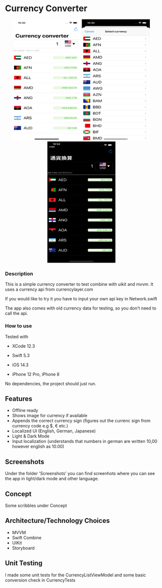 # Currency Converter

<p align="center">
<img src="https://raw.githubusercontent.com/matt-bro/Currency2/master/Screenshots/1.png" width="225" height="400">
<img src="https://raw.githubusercontent.com/matt-bro/Currency2/master/Screenshots/2.png" width="225" height="400">
<img src="https://raw.githubusercontent.com/matt-bro/Currency2/master/Screenshots/5.png" width="225" height="400">
</p>

### Description
This is a simple currency converter to test combine with uikit and mvvm.
It uses a currency api from currencylayer.com

If you would like to try it you have to input your own api key in Network.swift

The app also comes with old currency data for testing, so you don't need to call the api.

### How to use
Tested with
- XCode 12.3
- Swift 5.3

- iOS 14.3
- iPhone 12 Pro, iPhone 8

No dependencies, the project should just run.


## Features
- Offline ready
- Shows image for currency if available
- Appends the correct currency sign (figures out the currenc sign from currency code e.g $, € etc.)
- Localized UI (English, German, Japanese)
- Light & Dark Mode
- Input localization (understands that numbers in german are written 10,00 however english as 10.00)


## Screenshots
Under the folder 'Screenshots' you can find screenhots where you can see the app in light/dark mode and other language.

## Concept
Some scribbles under Concept

## Architecture/Technology Choices
- MVVM
- Swift Combine
- UIKit
- Storyboard

## Unit Testing
I made some unit tests for the CurrencyListViewModel and some basic conversion check in CurrencyTests



